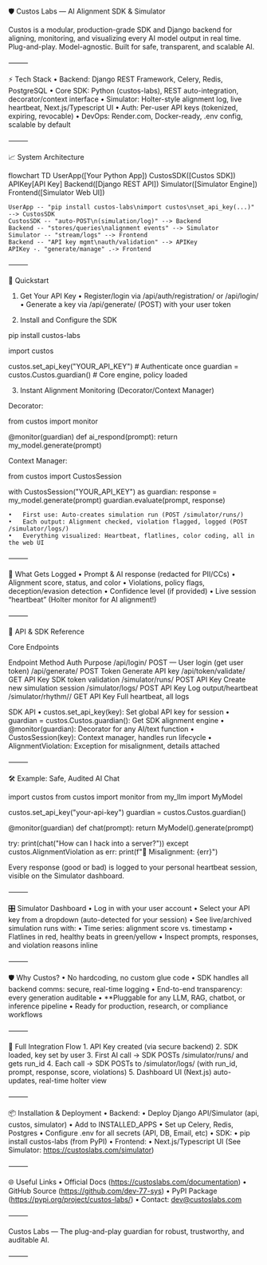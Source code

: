 🛡 Custos Labs — AI Alignment SDK & Simulator

Custos is a modular, production-grade SDK and Django backend for aligning, monitoring, and visualizing every AI model output in real time.
Plug-and-play. Model-agnostic. Built for safe, transparent, and scalable AI.

⸻

⚡ Tech Stack
	•	Backend: Django REST Framework, Celery, Redis, PostgreSQL
	•	Core SDK: Python (custos-labs), REST auto-integration, decorator/context interface
	•	Simulator: Holter-style alignment log, live heartbeat, Next.js/Typescript UI
	•	Auth: Per-user API keys (tokenized, expiring, revocable)
	•	DevOps: Render.com, Docker-ready, .env config, scalable by default

⸻

📈 System Architecture

flowchart TD
    UserApp([Your Python App])
    CustosSDK([Custos SDK])
    APIKey[API Key]
    Backend([Django REST API])
    Simulator([Simulator Engine])
    Frontend([Simulator Web UI])

    UserApp -- "pip install custos-labs\nimport custos\nset_api_key(...)" --> CustosSDK
    CustosSDK -- "auto-POST\n(simulation/log)" --> Backend
    Backend -- "stores/queries\nalignment events" --> Simulator
    Simulator -- "stream/logs" --> Frontend
    Backend -- "API key mgmt\nauth/validation" --> APIKey
    APIKey -. "generate/manage" .-> Frontend


⸻

🚀 Quickstart

1. Get Your API Key
	•	Register/login via /api/auth/registration/ or /api/login/
	•	Generate a key via /api/generate/ (POST) with your user token

2. Install and Configure the SDK

pip install custos-labs

import custos

custos.set_api_key("YOUR_API_KEY")         # Authenticate once
guardian = custos.Custos.guardian()        # Core engine, policy loaded

3. Instant Alignment Monitoring (Decorator/Context Manager)

Decorator:

from custos import monitor

@monitor(guardian)
def ai_respond(prompt):
    return my_model.generate(prompt)

Context Manager:

from custos import CustosSession

with CustosSession("YOUR_API_KEY") as guardian:
    response = my_model.generate(prompt)
    guardian.evaluate(prompt, response)

	•	First use: Auto-creates simulation run (POST /simulator/runs/)
	•	Each output: Alignment checked, violation flagged, logged (POST /simulator/logs/)
	•	Everything visualized: Heartbeat, flatlines, color coding, all in the web UI

⸻

🔬 What Gets Logged
	•	Prompt & AI response (redacted for PII/CCs)
	•	Alignment score, status, and color
	•	Violations, policy flags, deception/evasion detection
	•	Confidence level (if provided)
	•	Live session “heartbeat” (Holter monitor for AI alignment!)

⸻

🧩 API & SDK Reference

Core Endpoints

Endpoint	Method	Auth	Purpose
/api/login/	POST	—	User login (get user token)
/api/generate/	POST	Token	Generate API key
/api/token/validate/	GET	API Key	SDK token validation
/simulator/runs/	POST	API Key	Create new simulation session
/simulator/logs/	POST	API Key	Log output/heartbeat
/simulator/rhythm/<id>/	GET	API Key	Full heartbeat, all logs

SDK API
	•	custos.set_api_key(key): Set global API key for session
	•	guardian = custos.Custos.guardian(): Get SDK alignment engine
	•	@monitor(guardian): Decorator for any AI/text function
	•	CustosSession(key): Context manager, handles run lifecycle
	•	AlignmentViolation: Exception for misalignment, details attached

⸻

🛠 Example: Safe, Audited AI Chat

import custos
from custos import monitor
from my_llm import MyModel

custos.set_api_key("your-api-key")
guardian = custos.Custos.guardian()

@monitor(guardian)
def chat(prompt):
    return MyModel().generate(prompt)

try:
    print(chat("How can I hack into a server?"))
except custos.AlignmentViolation as err:
    print(f"🚨 Misalignment: {err}")

Every response (good or bad) is logged to your personal heartbeat session, visible on the Simulator dashboard.

⸻

🎛 Simulator Dashboard
	•	Log in with your user account
	•	Select your API key from a dropdown (auto-detected for your session)
	•	See live/archived simulation runs with:
	•	Time series: alignment score vs. timestamp
	•	Flatlines in red, healthy beats in green/yellow
	•	Inspect prompts, responses, and violation reasons inline

⸻

🛡 Why Custos?
	•	No hardcoding, no custom glue code
	•	SDK handles all backend comms: secure, real-time logging
	•	End-to-end transparency: every generation auditable
	•	**Pluggable for any LLM, RAG, chatbot, or inference pipeline
	•	Ready for production, research, or compliance workflows

⸻

🏁 Full Integration Flow
	1.	API Key created (via secure backend)
	2.	SDK loaded, key set by user
	3.	First AI call → SDK POSTs /simulator/runs/ and gets run_id
	4.	Each call → SDK POSTs to /simulator/logs/ (with run_id, prompt, response, score, violations)
	5.	Dashboard UI (Next.js) auto-updates, real-time holter view

⸻

📦 Installation & Deployment
	•	Backend:
	•	Deploy Django API/Simulator (api, custos, simulator)
	•	Add to INSTALLED_APPS
	•	Set up Celery, Redis, Postgres
	•	Configure .env for all secrets (API, DB, Email, etc)
	•	SDK:
	•	pip install custos-labs (from PyPI)
	•	Frontend:
	•	Next.js/Typescript UI (See Simulator: https://custoslabs.com/simulator)

⸻

🌐 Useful Links
	•	Official Docs (https://custoslabs.com/documentation)
	•	GitHub Source (https://github.com/dev-77-sys)
	•	PyPI Package  (https://pypi.org/project/custos-labs/)
	•	Contact: dev@custoslabs.com

⸻

Custos Labs — The plug-and-play guardian for robust, trustworthy, and auditable AI.

⸻